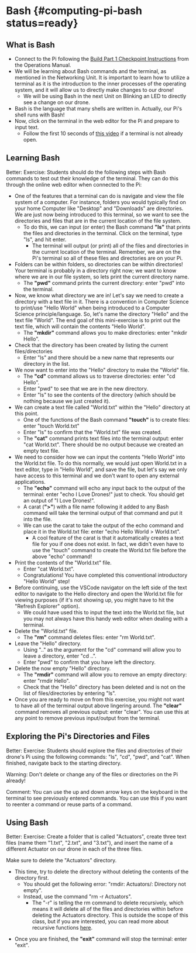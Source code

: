 # Bash {#computing-pi-bash status=ready}

## What is Bash

- Connect to the Pi following the [Build Part 1 Checkpoint Instructions](https://docs.duckietown.org/daffy/opmanual_sky/opmanual_sky/out/build_part1_checkpoint.html) from the Operations Manual.
- We will be learning about Bash commands and the terminal, as mentioned in the Networking Unit. It is important to learn how to utilize a terminal as it is the introduction to the inner processes of the operating system, and it will allow us to directly make changes to our drone!
    - We will be using Bash in the next Unit on Blinking an LED to directly see a change on our drone.
- Bash is the language that many shells are written in. Actually, our Pi's shell runs with Bash!
- Now, click on the terminal in the web editor for the Pi and prepare to input text.
    - Follow the first 10 seconds of [this video](https://drive.google.com/file/d/1HvtKNhsjG_dQt2edeJ40WdhmyO649ZOd/view?usp=sharing) if a terminal is not already open.


## Learning Bash

Better: Exercise: Students should do the following steps with Bash commands to test out their knowledge of the terminal. They can do this through the online web editor when connected to the Pi:

- One of the features that a terminal can do is navigate and view the file system of a computer. For instance, folders you would typically find on your home Computer like "Desktop" and "Downloads" are directories. We are just now being introduced to this terminal, so we want to see the directories and files that are in the current location of the file system.
    - To do this, we can input (or enter) the Bash command **"ls"** that prints the files and directories in the terminal. Click on the terminal, type "ls", and hit enter.
        - The terminal will output (or print) all of the files and directories in the current location of the terminal. Remember, we are on the Pi's terminal so all of these files and directories are on your Pi.
- Folders can be within folders, so directories can be within directories! Your terminal is probably in a directory right now; we want to know where we are in our file system, so lets print the current directory name.
    -  The **"pwd"** command prints the current directory: enter "pwd" into the terminal. 
-  Now, we know what directory we are in! Let's say we need to create a directory with a text file in it. There is a convention in Computer Science to print/use "Hello World" when being introduced to a Computer Science principle/language. So, let's name the directory "Hello" and the text file "World". The end goal of this mini-exercise is to print out the text file, which will contain the contents "Hello World".
    - The **"mkdir"** command allows you to make directories: enter "mkdir Hello".
-  Check that the directory has been created by listing the current files/directories
    - Enter "ls" and there should be a new name that represents our directory in the list.
-  We now want to enter into the "Hello" directory to make the "World" file.
    - The **"cd"** command allows us to traverse directories: enter "cd Hello".
    - Enter "pwd" to see that we are in the new directory.
    - Enter "ls" to see the contents of the directory (which should be nothing because we just created it).
-  We can create a text file called "World.txt" within the "Hello" directory at this point.
    - One of the functions of the Bash command **"touch"** is to create files: enter "touch World.txt"
    - Enter "ls" to confirm that the "World.txt" file was created.
    - The **"cat"** command prints text files into the terminal output: enter "cat World.txt". There should be no output because we created an empty text file.
- We need to consider how we can input the contents "Hello World" into the World.txt file. To do this normally, we would just open World.txt in a text editor, type in "Hello World", and save the file, but let's say we only have access to this terminal and we don't want to open any external applications.
    - The **"echo"** command will echo any input back to the output of the terminal: enter "echo I Love Drones!" just to check. You should get an output of "I Love Drones!".
    - A carat (**">"**) with a file name following it added to any Bash command will take the terminal output of that command and put it into the file.
    - We can use the carat to take the output of the echo command and place it in the World.txt file: enter "echo Hello World > World.txt".
        - A cool feature of the carat is that it automatically creates a text file for you if one does not exist. In fact, we didn't even have to use the "touch" command to create the World.txt file before the above "echo" command!
-  Print the contents of the "World.txt" file.
    - Enter "cat World.txt".
    - Congratulations! You have completed this conventional introductory "Hello World" step! 
- Before continuing, use the VSCode navigator on the left side of the text editor to navigate to the Hello directory and open the World.txt file for viewing purposes (if it's not showing up, you might have to hit the "Refresh Explorer" option).
    - We could have used this to input the text into the World.txt file, but you may not always have this handy web editor when dealing with a terminal.
-  Delete the "World.txt" file.
    - The **"rm"** command deletes files: enter "rm World.txt".
-  Leave the "Hello" directory.
    - Using ".." as the argument for the "cd" command will allow you to leave a directory, enter "cd ..".
    - Enter "pwd" to confirm that you have left the directory.
-  Delete the now empty "Hello" directory.
    - The **"rmdir"** command will allow you to remove an empty directory: enter "rmdir Hello".
    -  Check that the "Hello" directory has been deleted and is not on the list of files/directories by entering "ls".
- Once you are ready to move on from this exercise, you might not want to have all of the terminal output above lingering around. The **"clear"** command removes all previous output: enter "clear". You can use this at any point to remove previous input/output from the terminal.

## Exploring the Pi's Directories and Files

Better: Exercise: Students should explore the files and directories of their drone's Pi using the following commands: "ls", "cd", "pwd", and "cat". When finished, navigate back to the starting directory.

Warning: Don't delete or change any of the files or directories on the Pi already!

Comment: You can use the up and down arrow keys on the keyboard in the terminal to see previously entered commands. You can use this if you want to reenter a command or reuse parts of a command.

## Using Bash

Better: Exercise: Create a folder that is called "Actuators", create three text files (name them "1.txt", "2.txt", and "3.txt"), and insert the name of a different Actuator on our drone in each of the three files.

<div class='check' markdown="1">

Make sure to delete the "Actuators" directory.

- This time, try to delete the directory without deleting the contents of the directory first.
    - You should get the following error: "rmdir: Actuators/: Directory not empty".
    - Instead, use the command "rm -r Actuators".
        - The "-r" is telling the rm command to delete recursively, which means it will delete all of the files and directories within before deleting the Actuators directory. This is outside the scope of this class, but if you are interested, you can read more about recursive functions [here](https://www.computerhope.com/jargon/r/recursive.htm).

</div>

- Once you are finished, the **"exit"** command will stop the terminal: enter "exit". 

